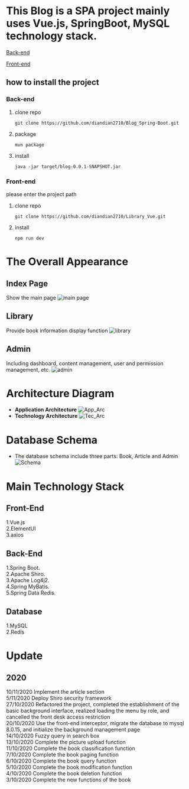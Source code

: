 # This Blog is a SPA project mainly uses Vue.js, SpringBoot, MySQL technology stack.

[Back-end](https://github.com/diandian2710/Library_Spring-Boot)

[Front-end](https://github.com/diandian2710/Library_Vue)


## how to install the project
### Back-end
1. clone repo
    ```
    git clone https://github.com/diandian2710/Blog_Spring-Boot.git
    ```
2. package

    ```
    mvn package
    ```

3. install
    ```
    java -jar target/blog-0.0.1-SNAPSHOT.jar
    ```
### Front-end
please enter the project path

1. clone repo
    ```
    git clone https://github.com/diandian2710/Library_Vue.git
    ```
2. install
    ```
    npm run dev
    ```


# The Overall Appearance

## Index Page
Show the main page
![main page](https://raw.githubusercontent.com/diandian2710/markdown-photos/main/Blog/main%20page.png)


## Library

Provide book information display function
![library](https://raw.githubusercontent.com/diandian2710/markdown-photos/main/Blog/library.png)





## Admin

Including dashboard, content management, user and permission management, etc.
![admin](https://raw.githubusercontent.com/diandian2710/markdown-photos/main/Blog/role%20management.png)
# Architecture Diagram

- **Application Architecture**
![App_Arc](https://raw.githubusercontent.com/diandian2710/markdown-photos/main/Blog/20201106212105469_1538190509.png)
- **Technology Architecture**
![Tec_Arc](https://raw.githubusercontent.com/diandian2710/markdown-photos/main/Blog/20201106123909768_600040565.png)

# Database Schema 
- The database schema include three parts: Book, Article and Admin 
![Schema](https://raw.githubusercontent.com/diandian2710/markdown-photos/main/Blog/schema.png)
# Main Technology Stack

## Front-End

1.Vue.js  
2.ElementUI  
3.axios  

## Back-End

1.Spring Boot.  
2.Apache Shiro.  
3.Apache Log4j2.  
4.Spring MyBatis.  
5.Spring Data Redis.  

## Database

1.MySQL  
2.Redis  



# Update

## 2020
10/11/2020 Implement the article section  
5/11/2020 Deploy Shiro security framework  
27/10/2020 Refactored the project, completed the establishment of the basic background interface, realized loading the menu by role, and cancelled the front desk access restriction  
20/10/2020 Use the front-end interceptor, migrate the database to mysql 8.0.15, and initialize the background management page  
14/10/2020 Fuzzy query in search box  
13/10/2020 Complete the picture upload function  
11/10/2020 Complete the book classification function  
7/10/2020 Complete the book paging function  
6/10/2020 Complete the book query function  
5/10/2020 Complete the book modification function  
4/10/2020 Complete the book deletion function  
3/10/2020 Complete the new functions of the book  